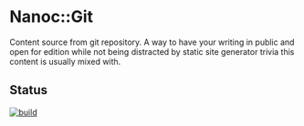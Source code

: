 # Nanoc::Git

Content source from git repository. A way to have your writing in public and open for edition while not being distracted 
by static site generator trivia this content is usually mixed with.


## Status

[![build](https://github.com/pawelpacana/nanoc-git/workflows/.github/workflows/ruby.yml/badge.svg)](https://github.com/pawelpacana/nanoc-git/actions)
